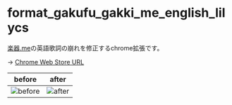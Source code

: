 # format_gakufu_gakki_me_english_lilycs

[楽器.me](https://gakufu.gakki.me/m/data/OCD0011.html)の英語歌詞の崩れを修正するchrome拡張です。

→ [Chrome Web Store URL](https://chrome.google.com/webstore/detail/formatter-of-the-english/hdcnmphailbopaegahomamecpoflfmdg)

before|after
-|-
![before](https://user-images.githubusercontent.com/16359292/215385201-c042284f-4ad7-499c-b23f-568fbdcda831.png)|![after](https://user-images.githubusercontent.com/16359292/215385199-b1c5655b-1f22-4ca6-a379-b2e15ff74d75.png)
